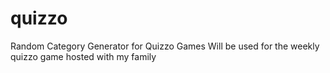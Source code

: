 # quizzo
Random Category Generator for Quizzo Games
Will be used for the weekly quizzo game hosted with my family
